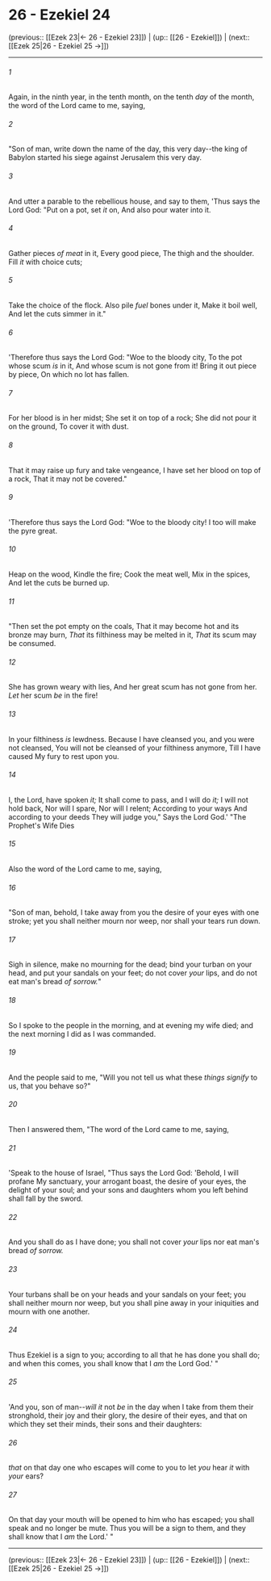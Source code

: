 # 26 - Ezekiel 24

(previous:: [[Ezek 23|← 26 - Ezekiel 23]]) | (up:: [[26 - Ezekiel]]) | (next:: [[Ezek 25|26 - Ezekiel 25 →]])

***


###### 1 
Again, in the ninth year, in the tenth month, on the tenth _day_ of the month, the word of the Lord came to me, saying, 

###### 2 
"Son of man, write down the name of the day, this very day--the king of Babylon started his siege against Jerusalem this very day. 

###### 3 
And utter a parable to the rebellious house, and say to them, 'Thus says the Lord God: "Put on a pot, set _it_ on, And also pour water into it. 

###### 4 
Gather pieces _of meat_ in it, Every good piece, The thigh and the shoulder. Fill _it_ with choice cuts; 

###### 5 
Take the choice of the flock. Also pile _fuel_ bones under it, Make it boil well, And let the cuts simmer in it." 

###### 6 
'Therefore thus says the Lord God: "Woe to the bloody city, To the pot whose scum _is_ in it, And whose scum is not gone from it! Bring it out piece by piece, On which no lot has fallen. 

###### 7 
For her blood is in her midst; She set it on top of a rock; She did not pour it on the ground, To cover it with dust. 

###### 8 
That it may raise up fury and take vengeance, I have set her blood on top of a rock, That it may not be covered." 

###### 9 
'Therefore thus says the Lord God: "Woe to the bloody city! I too will make the pyre great. 

###### 10 
Heap on the wood, Kindle the fire; Cook the meat well, Mix in the spices, And let the cuts be burned up. 

###### 11 
"Then set the pot empty on the coals, That it may become hot and its bronze may burn, _That_ its filthiness may be melted in it, _That_ its scum may be consumed. 

###### 12 
She has grown weary with lies, And her great scum has not gone from her. _Let_ her scum _be_ in the fire! 

###### 13 
In your filthiness _is_ lewdness. Because I have cleansed you, and you were not cleansed, You will not be cleansed of your filthiness anymore, Till I have caused My fury to rest upon you. 

###### 14 
I, the Lord, have spoken _it;_ It shall come to pass, and I will do _it;_ I will not hold back, Nor will I spare, Nor will I relent; According to your ways And according to your deeds They will judge you," Says the Lord God.' "The Prophet's Wife Dies 

###### 15 
Also the word of the Lord came to me, saying, 

###### 16 
"Son of man, behold, I take away from you the desire of your eyes with one stroke; yet you shall neither mourn nor weep, nor shall your tears run down. 

###### 17 
Sigh in silence, make no mourning for the dead; bind your turban on your head, and put your sandals on your feet; do not cover _your_ lips, and do not eat man's bread _of sorrow._" 

###### 18 
So I spoke to the people in the morning, and at evening my wife died; and the next morning I did as I was commanded. 

###### 19 
And the people said to me, "Will you not tell us what these _things signify_ to us, that you behave so?" 

###### 20 
Then I answered them, "The word of the Lord came to me, saying, 

###### 21 
'Speak to the house of Israel, "Thus says the Lord God: 'Behold, I will profane My sanctuary, your arrogant boast, the desire of your eyes, the delight of your soul; and your sons and daughters whom you left behind shall fall by the sword. 

###### 22 
And you shall do as I have done; you shall not cover _your_ lips nor eat man's bread _of sorrow._ 

###### 23 
Your turbans shall be on your heads and your sandals on your feet; you shall neither mourn nor weep, but you shall pine away in your iniquities and mourn with one another. 

###### 24 
Thus Ezekiel is a sign to you; according to all that he has done you shall do; and when this comes, you shall know that I _am_ the Lord God.' " 

###### 25 
'And you, son of man--_will it_ not _be_ in the day when I take from them their stronghold, their joy and their glory, the desire of their eyes, and that on which they set their minds, their sons and their daughters: 

###### 26 
_that_ on that day one who escapes will come to you to let _you_ hear _it_ with _your_ ears? 

###### 27 
On that day your mouth will be opened to him who has escaped; you shall speak and no longer be mute. Thus you will be a sign to them, and they shall know that I _am_ the Lord.' "

***

(previous:: [[Ezek 23|← 26 - Ezekiel 23]]) | (up:: [[26 - Ezekiel]]) | (next:: [[Ezek 25|26 - Ezekiel 25 →]])
